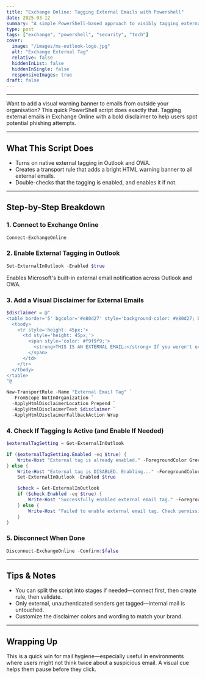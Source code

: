 ```yaml
---
title: "Exchange Online: Tagging External Emails with Powershell"
date: 2025-03-12
summary: "A simple PowerShell-based approach to visibly tagging external emails in Exchange Online."
type: post
tags: ["exchange", "powershell", "security", "tech"]
cover:
  image: "/images/ms-outlook-logo.jpg"
  alt: "Exchange External Tag"
  relative: false
  hiddenInList: false
  hiddenInSingle: false
  responsiveImages: true
draft: false
---
```


------------

Want to add a visual warning banner to emails from outside your organisation? This quick PowerShell script does exactly that. Tagging external emails in Exchange Online with a bold disclaimer to help users spot potential phishing attempts.

---

## What This Script Does

* Turns on native external tagging in Outlook and OWA.
* Creates a transport rule that adds a bright HTML warning banner to all external emails.
* Double-checks that the tagging is enabled, and enables it if not.

---

## Step-by-Step Breakdown

### 1. Connect to Exchange Online

```powershell
Connect-ExchangeOnline
```

### 2. Enable External Tagging in Outlook

```powershell
Set-ExternalInOutlook -Enabled $true
```

Enables Microsoft's built-in external email notification across Outlook and OWA.

### 3. Add a Visual Disclaimer for External Emails

```powershell
$disclaimer = @"
<table border='5' bgcolor='#e80d27' style='background-color: #e80d27; border-style: solid; border-color: #000000;'>
  <tbody>
    <tr style='height: 45px;'>
      <td style='height: 45px;'>
        <span style='color: #f9f9f9;'>
          <strong>THIS IS AN EXTERNAL EMAIL:</strong> If you weren't expecting this, don't click links or open attachments. Contact your IT team.
        </span>
      </td>
    </tr>
  </tbody>
</table>
"@

New-TransportRule -Name "External Email Tag" `
  -FromScope NotInOrganization `
  -ApplyHtmlDisclaimerLocation Prepend `
  -ApplyHtmlDisclaimerText $disclaimer `
  -ApplyHtmlDisclaimerFallbackAction Wrap
```

### 4. Check If Tagging Is Active (and Enable If Needed)

```powershell
$externalTagSetting = Get-ExternalInOutlook

if ($externalTagSetting.Enabled -eq $true) {
    Write-Host "External tag is already enabled." -ForegroundColor Green
} else {
    Write-Host "External tag is DISABLED. Enabling..." -ForegroundColor Yellow
    Set-ExternalInOutlook -Enabled $true

    $check = Get-ExternalInOutlook
    if ($check.Enabled -eq $true) {
        Write-Host "Successfully enabled external email tag." -ForegroundColor Green
    } else {
        Write-Host "Failed to enable external email tag. Check permissions." -ForegroundColor Red
    }
}
```

### 5. Disconnect When Done

```powershell
Disconnect-ExchangeOnline -Confirm:$false
```

---

## Tips & Notes

* You can split the script into stages if needed—connect first, then create rule, then validate.
* Only external, unauthenticated senders get tagged—internal mail is untouched.
* Customize the disclaimer colors and wording to match your brand.

---

## Wrapping Up

This is a quick win for mail hygiene—especially useful in environments where users might not think twice about a suspicious email. A visual cue helps them pause before they click.

